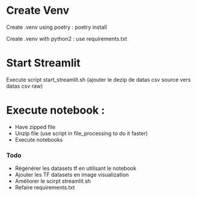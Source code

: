 
# Create Venv
Create .venv using poetry :
poetry install

Create .venv with python2 :
use requirements.txt


# Start Streamlit
Execute script start_streamlit.sh (ajouter le dezip de datas csv source vers datas csv raw)


# Execute notebook :
- Have zipped file
- Unzip file (use script in file_processing to do it faster)
- Execute notebooks




### Todo
- Régénérer les datasets tf en utilisant le notebook
- Ajouter les TF datasets en image visualization
- Améliorer le scirpt streamlit.sh
- Refaire requirements.txt